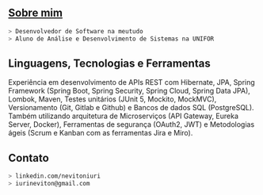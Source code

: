 ## <a href="https://bio-nevitoniuri.vercel.app/" target="_blank">Sobre mim</a>
````bash
> Desenvolvedor de Software na meutudo
> Aluno de Análise e Desenvolvimento de Sistemas na UNIFOR
````


## Linguagens, Tecnologias e Ferramentas
Experiência em desenvolvimento de APIs REST com Hibernate, JPA, Spring Framework (Spring Boot, Spring Security, Spring Cloud, Spring Data JPA), Lombok, Maven, Testes unitários (JUnit 5, Mockito, MockMVC), Versionamento (Git, Gitlab e Github) e Bancos de dados SQL (PostgreSQL). Também utilizando arquitetura de Microserviços (API Gateway, Eureka Server, Docker), Ferramentas de segurança (OAuth2, JWT) e Metodologias ágeis (Scrum e Kanban com as ferramentas Jira e Miro).

## Contato
````bash
> linkedin.com/nevitoniuri
> iurineviton@gmail.com
````
